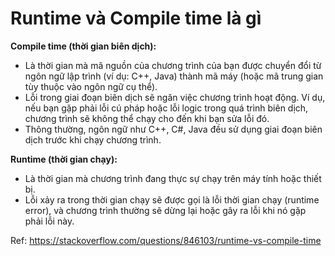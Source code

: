 # Runtime và Compile time là gì

**Compile time (thời gian biên dịch):**
- Là thời gian mà mã nguồn của chương trình của bạn được chuyển đổi từ ngôn ngữ lập trình (ví dụ: C++, Java) thành mã máy (hoặc mã trung gian tùy thuộc vào ngôn ngữ cụ thể).
- Lỗi trong giai đoạn biên dịch sẽ ngăn việc chương trình hoạt động. Ví dụ, nếu bạn gặp phải lỗi cú pháp hoặc lỗi logic trong quá trình biên dịch, chương trình sẽ không thể chạy cho đến khi bạn sửa lỗi đó.
- Thông thường, ngôn ngữ như C++, C#, Java đều sử dụng giai đoạn biên dịch trước khi chạy chương trình.

**Runtime (thời gian chạy):**
- Là thời gian mà chương trình đang thực sự chạy trên máy tính hoặc thiết bị.
- Lỗi xảy ra trong thời gian chạy sẽ được gọi là lỗi thời gian chạy (runtime error), và chương trình thường sẽ dừng lại hoặc gây ra lỗi khi nó gặp phải lỗi này.

Ref: https://stackoverflow.com/questions/846103/runtime-vs-compile-time